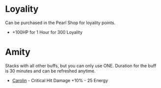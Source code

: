 # Loyality

Can be purchased in the Pearl Shop for loyality points.

* +100HP for 1 Hour for 300 Loyality

# Amity

Stacks with all other buffs, but you can only use ONE. Duration for the buff is 30 minutes and can be refreshed anytime.

* [Carolin](http://bddatabase.net/us/npc/41028/) - Critical Hit Damage +10% - 25 Energy